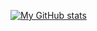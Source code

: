 [![My GitHub stats](https://github-readme-stats.vercel.app/api?username=mangsgi)](https://github.com/mangsgi/github-readme-stats)

